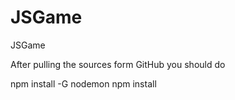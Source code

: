 JSGame
======

JSGame

After pulling the sources form GitHub you should do 

npm install -G nodemon
npm install
